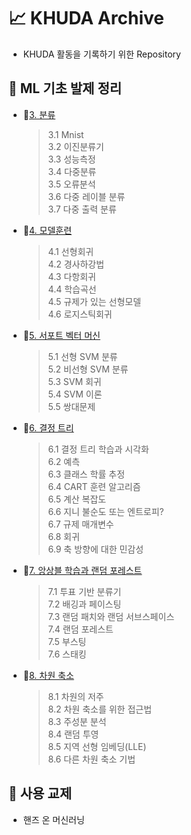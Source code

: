 # 📈 KHUDA Archive
- KHUDA 활동을 기록하기 위한 Repository

## 🤖 ML 기초 발제 정리
- 📁[3. 분류](ML기초발제/3장분류/3장_분류.md)
    > 3.1 Mnist \
    > 3.2 이진분류기\
    > 3.3 성능측정\
    > 3.4 다중분류\
    > 3.5 오류분석\
    > 3.6 다중 레이블 분류\
    > 3.7 다중 출력 분류 
- 📁[4. 모델훈련](ML기초발제/4장_모델훈련/4장_모델훈련.md)
    > 4.1 선형회귀 \
    > 4.2 경사하강법 \
    > 4.3 다항회귀 \
    > 4.4 학습곡선 \
    > 4.5 규제가 있는 선형모델 \
    > 4.6 로지스틱회귀
- 📁[5. 서포트 벡터 머신](ML기초발제/5장_서포트벡터머신/5장_서포트벡터머신.md)
    > 5.1 선형 SVM 분류 \
    > 5.2 비선형 SVM 분류 \
    > 5.3 SVM 회귀 \
    > 5.4 SVM 이론 \
    > 5.5 쌍대문제
- 📁[6. 결정 트리](ML기초발제/6장_결정트리/6장_결정트리.md)
    > 6.1 결정 트리 학습과 시각화 \
    > 6.2 예측 \
    > 6.3 클래스 학률 추정 \
    > 6.4 CART 훈련 알고리즘 \
    > 6.5 계산 복잡도 \
    > 6.6 지니 불순도 또는 엔트로피? \
    > 6.7 규제 매개변수 \
    > 6.8 회귀 \
    > 6.9 축 방향에 대한 민감성
- 📁[7. 앙상블 학습과 랜덤 포레스트](ML기초발제/7장_앙상블학습과랜덤포레스트/7장_앙상블학습과랜덤포레스트.md)
    > 7.1 투표 기반 분류기 \
    > 7.2 배깅과 페이스팅 \
    > 7.3 랜덤 패치와 랜덤 서브스페이스 \
    > 7.4 랜덤 포레스트 \
    > 7.5 부스팅 \
    > 7.6 스태킹 
- 📁[8. 차원 축소](ML기초발제/8장_차원축소/8장_차원축소.md)
    > 8.1 차원의 저주 \
    > 8.2 차원 축소를 위한 접근법 \
    > 8.3 주성분 분석 \
    > 8.4 랜덤 투영 \
    > 8.5 지역 선형 임베딩(LLE) \
    > 8.6 다른 차원 축소 기법 
## 📖 사용 교제
- 핸즈 온 머신러닝